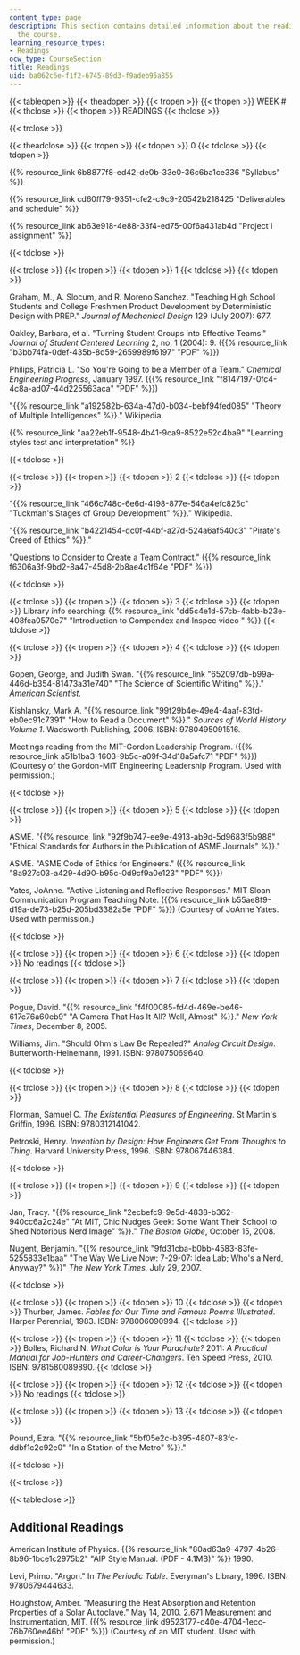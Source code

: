 ```yaml
---
content_type: page
description: This section contains detailed information about the readings used in
  the course.
learning_resource_types:
- Readings
ocw_type: CourseSection
title: Readings
uid: ba062c6e-f1f2-6745-89d3-f9adeb95a855
---
```


{{< tableopen >}}
{{< theadopen >}}
{{< tropen >}}
{{< thopen >}}
WEEK #
{{< thclose >}}
{{< thopen >}}
READINGS
{{< thclose >}}

{{< trclose >}}

{{< theadclose >}}
{{< tropen >}}
{{< tdopen >}}
0
{{< tdclose >}}
{{< tdopen >}}


{{% resource_link 6b8877f8-ed42-de0b-33e0-36c6ba1ce336 "Syllabus" %}}

{{% resource_link cd60ff79-9351-cfe2-c9c9-20542b218425 "Deliverables and schedule" %}}

{{% resource_link ab63e918-4e88-33f4-ed75-00f6a431ab4d "Project I assignment" %}}


{{< tdclose >}}

{{< trclose >}}
{{< tropen >}}
{{< tdopen >}}
1
{{< tdclose >}}
{{< tdopen >}}


Graham, M., A. Slocum, and R. Moreno Sanchez. "Teaching High School Students and College Freshmen Product Development by Deterministic Design with PREP." _Journal of Mechanical Design_ 129 (July 2007): 677.

Oakley, Barbara, et al. "Turning Student Groups into Effective Teams." _Journal of Student Centered Learning_ 2, no. 1 (2004): 9. ({{% resource_link "b3bb74fa-0def-435b-8d59-2659989f6197" "PDF" %}})

Philips, Patricia L. "So You're Going to be a Member of a Team." _Chemical Engineering Progress_, January 1997. ({{% resource_link "f8147197-0fc4-4c8a-ad07-44d225563aca" "PDF" %}})

"{{% resource_link "a192582b-634a-47d0-b034-bebf94fed085" "Theory of Multiple Intelligences" %}}." Wikipedia.

{{% resource_link "aa22eb1f-9548-4b41-9ca9-8522e52d4ba9" "Learning styles test and interpretation" %}}


{{< tdclose >}}

{{< trclose >}}
{{< tropen >}}
{{< tdopen >}}
2
{{< tdclose >}}
{{< tdopen >}}


"{{% resource_link "466c748c-6e6d-4198-877e-546a4efc825c" "Tuckman's Stages of Group Development" %}}." Wikipedia.

"{{% resource_link "b4221454-dc0f-44bf-a27d-524a6af540c3" "Pirate's Creed of Ethics" %}}."

"Questions to Consider to Create a Team Contract." ({{% resource_link f6306a3f-9bd2-8a47-45d8-2b8ae4c1f64e "PDF" %}})


{{< tdclose >}}

{{< trclose >}}
{{< tropen >}}
{{< tdopen >}}
3
{{< tdclose >}}
{{< tdopen >}}
Library info searching: {{% resource_link "dd5c4e1d-57cb-4abb-b23e-408fca0570e7" "Introduction to Compendex and Inspec video   " %}}
{{< tdclose >}}

{{< trclose >}}
{{< tropen >}}
{{< tdopen >}}
4
{{< tdclose >}}
{{< tdopen >}}


Gopen, George, and Judith Swan. "{{% resource_link "652097db-b99a-446d-b354-81473a31e740" "The Science of Scientific Writing" %}}." _American Scientist_.

Kishlansky, Mark A. "{{% resource_link "99f29b4e-49e4-4aaf-83fd-eb0ec91c7391" "How to Read a Document" %}}." _Sources of World History_ _Volume 1_. Wadsworth Publishing, 2006. ISBN: 9780495091516.

Meetings reading from the MIT-Gordon Leadership Program. ({{% resource_link a51b1ba3-1603-9b5c-a09f-34d18a5afc71 "PDF" %}}) (Courtesy of the Gordon-MIT Engineering Leadership Program. Used with permission.)


{{< tdclose >}}

{{< trclose >}}
{{< tropen >}}
{{< tdopen >}}
5
{{< tdclose >}}
{{< tdopen >}}


ASME. "{{% resource_link "92f9b747-ee9e-4913-ab9d-5d9683f5b988" "Ethical Standards for Authors in the Publication of ASME Journals" %}}."

ASME. "ASME Code of Ethics for Engineers." ({{% resource_link "8a927c03-a429-4d90-b95c-0d9cf9a0e123" "PDF" %}})

Yates, JoAnne. "Active Listening and Reflective Responses." MIT Sloan Communication Program Teaching Note. ({{% resource_link b55ae8f9-d19a-de73-b25d-205bd3382a5e "PDF" %}}) (Courtesy of JoAnne Yates. Used with permission.)


{{< tdclose >}}

{{< trclose >}}
{{< tropen >}}
{{< tdopen >}}
6
{{< tdclose >}}
{{< tdopen >}}
No readings
{{< tdclose >}}

{{< trclose >}}
{{< tropen >}}
{{< tdopen >}}
7
{{< tdclose >}}
{{< tdopen >}}


Pogue, David. "{{% resource_link "f4f00085-fd4d-469e-be46-617c76a60eb9" "A Camera That Has It All? Well, Almost" %}}." _New York Times_, December 8, 2005.

Williams, Jim. "Should Ohm's Law Be Repealed?" _Analog Circuit Design_. Butterworth-Heinemann, 1991. ISBN: 978075069640.


{{< tdclose >}}

{{< trclose >}}
{{< tropen >}}
{{< tdopen >}}
8
{{< tdclose >}}
{{< tdopen >}}


Florman, Samuel C. _The Existential Pleasures of Engineering_. St Martin's Griffin, 1996. ISBN: 9780312141042.

Petroski, Henry. _Invention by Design: How Engineers Get From Thoughts to Thing_. Harvard University Press, 1996. ISBN: 978067446384.


{{< tdclose >}}

{{< trclose >}}
{{< tropen >}}
{{< tdopen >}}
9
{{< tdclose >}}
{{< tdopen >}}


Jan, Tracy. "{{% resource_link "2ecbefc9-9e5d-4838-b362-940cc6a2c24e" "At MIT, Chic Nudges Geek: Some Want Their School to Shed Notorious Nerd Image" %}}." _The Boston Globe_, October 15, 2008.

Nugent, Benjamin. "{{% resource_link "9fd31cba-b0bb-4583-83fe-5255833e1baa" "The Way We Live Now: 7-29-07: Idea Lab; Who's a Nerd, Anyway?" %}}" _The New York Times_, July 29, 2007.


{{< tdclose >}}

{{< trclose >}}
{{< tropen >}}
{{< tdopen >}}
10
{{< tdclose >}}
{{< tdopen >}}
Thurber, James. _Fables for Our Time and Famous Poems Illustrated_. Harper Perennial, 1983. ISBN: 978006090994.
{{< tdclose >}}

{{< trclose >}}
{{< tropen >}}
{{< tdopen >}}
11
{{< tdclose >}}
{{< tdopen >}}
Bolles, Richard N. _What Color is Your Parachute?_ 2011: _A Practical Manual for Job-Hunters and Career-Changers_. Ten Speed Press, 2010. ISBN: 9781580089890.
{{< tdclose >}}

{{< trclose >}}
{{< tropen >}}
{{< tdopen >}}
12
{{< tdclose >}}
{{< tdopen >}}
No readings
{{< tdclose >}}

{{< trclose >}}
{{< tropen >}}
{{< tdopen >}}
13
{{< tdclose >}}
{{< tdopen >}}


Pound, Ezra. "{{% resource_link "5bf05e2c-b395-4807-83fc-ddbf1c2c92e0" "In a Station of the Metro" %}}."


{{< tdclose >}}

{{< trclose >}}

{{< tableclose >}}

Additional Readings
-------------------

American Institute of Physics. {{% resource_link "80ad63a9-4797-4b26-8b96-1bce1c2975b2" "AIP Style Manual. (PDF - 4.1MB)" %}} 1990.

Levi, Primo. "Argon." In _The Periodic Table_. Everyman's Library, 1996. ISBN: 9780679444633.

Houghstow, Amber. "Measuring the Heat Absorption and Retention Properties of a Solar Autoclave." May 14, 2010. 2.671 Measurement and Instrumentation, MIT. ({{% resource_link d9523177-c40e-4704-1ecc-76b760ee46bf "PDF" %}}) (Courtesy of an MIT student. Used with permission.)
